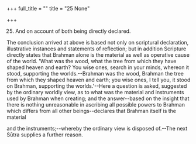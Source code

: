 +++
full_title = ""
title = "25 None"

+++


25. And on account of both being directly declared.

The conclusion arrived at above is based not only on scriptural declaration, illustrative instances and statements of reflection; but in addition Scripture directly states that Brahman alone is the material as well as operative cause of the world. 'What was the wood, what the tree from which they have shaped heaven and earth? You wise ones, search in your minds, whereon it stood, supporting the worlds.--Brahman was the wood, Brahman the tree from which they shaped heaven and earth; you wise ones, I tell you, it stood on Brahman, supporting the worlds.'--Here a question is asked, suggested by the ordinary worldly view, as to what was the material and instruments used by Brahman when creating; and the answer--based on the insight that there is nothing unreasonable in ascribing all possible powers to Brahman which differs from all other beings--declares that Brahman itself is the material

and the instruments;--whereby the ordinary view is disposed of.--The next Sūtra supplies a further reason.

